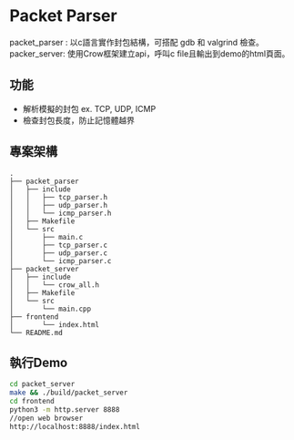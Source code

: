 # Packet Parser

packet_parser : 以c語言實作封包結構，可搭配 gdb 和 valgrind 檢查。<br>
packer_server: 使用Crow框架建立api，呼叫c file且輸出到demo的html頁面。

## 功能
- 解析模擬的封包 ex. TCP, UDP, ICMP
- 檢查封包長度，防止記憶體越界

## 專案架構

```
.
├── packet_parser
│   ├── include
│   │   ├── tcp_parser.h
│   │   ├── udp_parser.h
│   │   └── icmp_parser.h
│   ├── Makefile
│   └── src
│       ├── main.c
│       ├── tcp_parser.c
│       ├── udp_parser.c
│       └── icmp_parser.c
├── packet_server
│   ├── include
│   │   └── crow_all.h
│   ├── Makefile
│   └── src
│       └── main.cpp
├── frontend
│       └── index.html
└── README.md
```

## 執行Demo
```bash
cd packet_server
make && ./build/packet_server
cd frontend
python3 -m http.server 8888
//open web browser
http://localhost:8888/index.html
```

